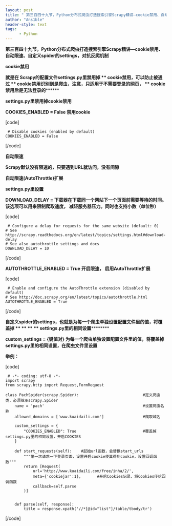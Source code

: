 ```yaml
---
layout: post
title: " 第三百四十九节，Python分布式爬虫打造搜索引擎Scrapy精讲—cookie禁用、自动限速、自定义spider的settings，对抗反爬机制 "
author: "Ans1ble"
header-style: text
tags:
      - Python
---
```


**第三百四十九节，Python分布式爬虫打造搜索引擎Scrapy精讲—cookie禁用、自动限速、自定义spider的settings，对抗反爬机制**



****cookie禁用****

****就是在 **Scrapy的配置文件settings.py里禁用掉 ** **cookie禁用，可以防止被通过 **
**cookie禁用识别到是爬虫，注意，只适用于不需要登录的网页， ** **cookie禁用后是无法登录的******************

**settings.py里禁用掉cookie禁用**

**COOKIES_ENABLED = False 禁用cookie**

[code]

     # Disable cookies (enabled by default)
    COOKIES_ENABLED = False
[/code]



**自动限速**

****Scrapy默认没有限速的，只要遇到URL就访问，没有间隙****

****自动限速(AutoThrottle)扩展****

**********settings.py里设置**********

****DOWNLOAD_DELAY = 下载器在下载同一个网站下一个页面前需要等待的时间。该选项可以用来限制爬取速度，
减轻服务器压力。同时也支持小数（单位秒）****

[code]

     # Configure a delay for requests for the same website (default: 0)
    # See http://scrapy.readthedocs.org/en/latest/topics/settings.html#download-delay
    # See also autothrottle settings and docs
    DOWNLOAD_DELAY = 10
[/code]

**AUTOTHROTTLE_ENABLED = True   开启限速， **启用AutoThrottle扩展****

[code]

     # Enable and configure the AutoThrottle extension (disabled by default)
    # See http://doc.scrapy.org/en/latest/topics/autothrottle.html
    AUTOTHROTTLE_ENABLED = True
[/code]





******自定义spider的settings，也就是为每一个爬虫单独设置配置文件里的值，将覆盖掉 ** ** ** **
**settings.py里的相同设置****************

**custom_settings = {键值对} 为每一个爬虫单独设置配置文件里的值，将覆盖掉settings.py里的相同设置，在爬虫文件里设置**

**举例：**

[code]

     # -*- coding: utf-8 -*-
    import scrapy
    from scrapy.http import Request,FormRequest
    
    class PachSpider(scrapy.Spider):                            #定义爬虫类，必须继承scrapy.Spider
        name = 'pach'                                           #设置爬虫名称
        allowed_domains = ['www.kuaidaili.com']                 #爬取域名
    
        custom_settings = {
            "COOKIES_ENABLED": True                             #覆盖掉settings.py里的相同设置，开启COOKIES
        }
    
        def start_requests(self):    #起始url函数，会替换start_urls
            """第一次请求一下登录页面，设置开启cookie使其得到cookie，设置回调函数"""
            return [Request(
                url='http://www.kuaidaili.com/free/inha/2/',
                meta={'cookiejar':1},       #开启Cookies记录，将Cookies传给回调函数
                callback=self.parse
            )]
    
    
        def parse(self, response):
            title = response.xpath('//*[@id="list"]/table/tbody/tr')
[/code]



